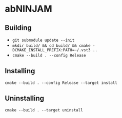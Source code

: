 # abNINJAM

## Building
- `git submodule update --init`
- `mkdir build/ && cd build/ && cmake -DCMAKE_INSTALL_PREFIX:PATH=~/.vst3 ..`
- `cmake --build . --config Release`

## Installing
`cmake --build . --config Release --target install`

## Uninstalling
`cmake --build . --target uninstall`
